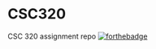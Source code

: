 # CSC320
CSC 320 assignment repo [![forthebadge](http://forthebadge.com/images/badges/gluten-free.svg)](http://forthebadge.com)
